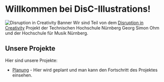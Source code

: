 # Willkommen bei DisC-Illustrations!

![Disruption in Creativity Banner](https://www.th-nuernberg.de/fileadmin/_processed_/9/3/csm_csm_banner_disc_2a5263f85e.png)
Wir sind Teil von dem [Disruption in Creativity](https://disruption-in-creativity.de) Projekt der Technischen Hochschule Nürnberg Georg Simon Ohm und der Hochschule für Musik Nürnberg.

## Unsere Projekte
Hier sind unsere Projekte:

- [Planung](https://github.com/orgs/DisC-Illustrations/projects/1) - Hier wird geplant und man kann den Fortschritt des Projektes einsehen.
